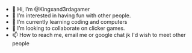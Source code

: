 - 👋 Hi, I’m @Kingxand3rdagamer
- 👀 I’m interested in having fun with other people.
- 🌱 I’m currently learning coding and computers
- 💞️ I’m looking to collaborate on clicker games.
- 📫 How to reach me, email me or google chat jk
I'd wish to meet other people
<!---
Kingxand3rdagamer/Kingxand3rdagamer is a ✨ special ✨ repository because its `README.md` (this file) appears on your GitHub profile.
You can click the Preview link to take a look at your changes.
--->
